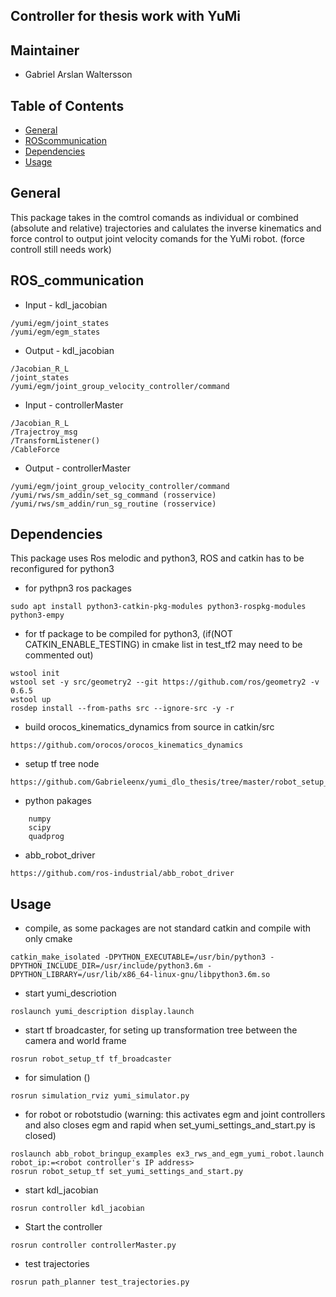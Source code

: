 ## Controller for thesis work with YuMi 

## Maintainer 
* Gabriel Arslan Waltersson

## Table of Contents
* [General](#general)
* [ROScommunication](#ros_communication)
* [Dependencies](#dependencies)
* [Usage](#usage)

## General
This package takes in the comtrol comands as individual or combined (absolute and relative) trajectories and calulates the inverse kinematics and force control to output joint velocity comands for the YuMi robot. (force controll still needs work)      

## ROS_communication
* Input - kdl_jacobian
```
/yumi/egm/joint_states
/yumi/egm/egm_states
```
* Output  - kdl_jacobian
```
/Jacobian_R_L
/joint_states 
/yumi/egm/joint_group_velocity_controller/command
```
* Input - controllerMaster
```
/Jacobian_R_L
/Trajectroy_msg
/TransformListener()
/CableForce
```
* Output  - controllerMaster
```
/yumi/egm/joint_group_velocity_controller/command
/yumi/rws/sm_addin/set_sg_command (rosservice)
/yumi/rws/sm_addin/run_sg_routine (rosservice)
```

## Dependencies
This package uses Ros melodic and python3, ROS and catkin has to be reconfigured for python3
* for pythpn3 ros packages 
```
sudo apt install python3-catkin-pkg-modules python3-rospkg-modules python3-empy
```

* for tf package to be compiled for python3, (if(NOT CATKIN_ENABLE_TESTING) in cmake list in test_tf2 may need to be commented out)
```
wstool init
wstool set -y src/geometry2 --git https://github.com/ros/geometry2 -v 0.6.5
wstool up
rosdep install --from-paths src --ignore-src -y -r
```

* build orocos_kinematics_dynamics from source in catkin/src
```
https://github.com/orocos/orocos_kinematics_dynamics
```

* setup tf tree node
```
https://github.com/Gabrieleenx/yumi_dlo_thesis/tree/master/robot_setup_tf
```

* python pakages
``` 
    numpy
    scipy
    quadprog
```
* abb_robot_driver
```
https://github.com/ros-industrial/abb_robot_driver
```

## Usage
* compile, as some packages are not standard catkin and compile with only cmake
``` 
catkin_make_isolated -DPYTHON_EXECUTABLE=/usr/bin/python3 -DPYTHON_INCLUDE_DIR=/usr/include/python3.6m -DPYTHON_LIBRARY=/usr/lib/x86_64-linux-gnu/libpython3.6m.so
``` 

* start yumi_descriotion 
``` 
roslaunch yumi_description display.launch
``` 
* start tf broadcaster, for seting up transformation tree between the camera and world frame
``` 
rosrun robot_setup_tf tf_broadcaster
``` 
* for simulation ()
``` 
rosrun simulation_rviz yumi_simulator.py
``` 
* for robot or robotstudio (warning: this activates egm and joint controllers and also closes egm and rapid when set_yumi_settings_and_start.py is closed)
```
roslaunch abb_robot_bringup_examples ex3_rws_and_egm_yumi_robot.launch robot_ip:=<robot controller's IP address>
rosrun robot_setup_tf set_yumi_settings_and_start.py
```

* start kdl_jacobian
``` 
rosrun controller kdl_jacobian
``` 

* Start the controller 
``` 
rosrun controller controllerMaster.py
``` 
* test trajectories 
``` 
rosrun path_planner test_trajectories.py
``` 